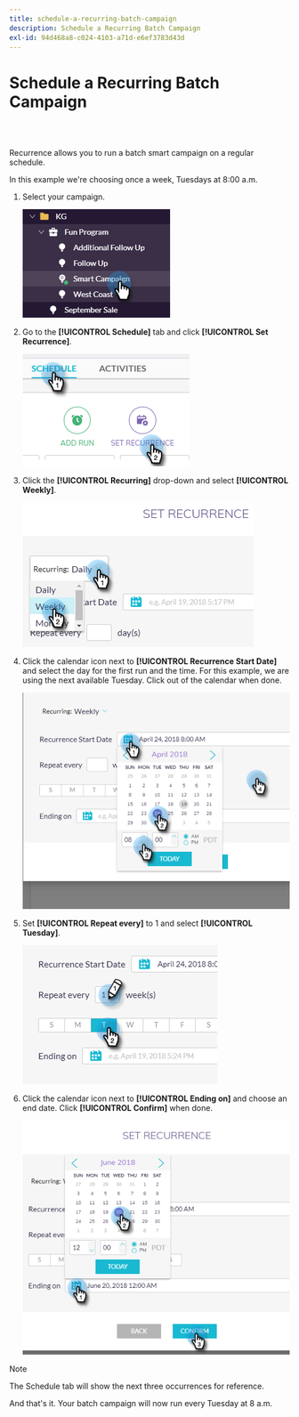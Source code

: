 ```yaml
---
title: schedule-a-recurring-batch-campaign
description: Schedule a Recurring Batch Campaign
exl-id: 94d468a8-c024-4103-a71d-e6ef3783d43d
---
```

# Schedule a Recurring Batch Campaign

<br>&nbsp;

Recurrence allows you to run a batch smart campaign on a regular schedule.

In this example we're choosing once a week, Tuesdays at 8:00 a.m.

1. Select your campaign.

   ![Image One](/help/sky/assets/smart-campaigns/schedule-a-recurring-batch-campaign/schedule-a-recurring-batch-campaign-1.png)

1. Go to the **[!UICONTROL Schedule]** tab and click **[!UICONTROL Set Recurrence]**.

   ![Image Two](/help/sky/assets/smart-campaigns/schedule-a-recurring-batch-campaign/schedule-a-recurring-batch-campaign-2.png)

1. Click the **[!UICONTROL Recurring]** drop-down and select **[!UICONTROL Weekly]**.

   ![Image Three](/help/sky/assets/smart-campaigns/schedule-a-recurring-batch-campaign/schedule-a-recurring-batch-campaign-3.png)

1. Click the calendar icon next to **[!UICONTROL Recurrence Start Date]** and select the day for the first run and the time. For this example, we are using the next available Tuesday. Click out of the calendar when done.

   ![Image Four](/help/sky/assets/smart-campaigns/schedule-a-recurring-batch-campaign/schedule-a-recurring-batch-campaign-4.png)

1. Set **[!UICONTROL Repeat every]** to 1 and select **[!UICONTROL Tuesday]**.

   ![Image Five](/help/sky/assets/smart-campaigns/schedule-a-recurring-batch-campaign/schedule-a-recurring-batch-campaign-5.png)

1. Click the calendar icon next to **[!UICONTROL Ending on]** and choose an end date. Click **[!UICONTROL Confirm]** when done.

   ![Image Six](/help/sky/assets/smart-campaigns/schedule-a-recurring-batch-campaign/schedule-a-recurring-batch-campaign-6.png)

>[!NOTE]
>
>The Schedule tab will show the next three occurrences for reference.

And that's it. Your batch campaign will now run every Tuesday at 8 a.m.
